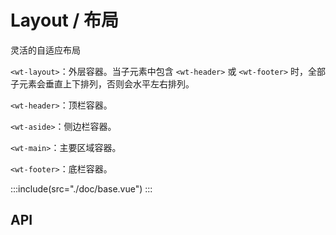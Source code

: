 # Layout / 布局
<span>灵活的自适应布局</span>

`<wt-layout>`：外层容器。当子元素中包含 `<wt-header>` 或 `<wt-footer>` 时，全部子元素会垂直上下排列，否则会水平左右排列。

`<wt-header>`：顶栏容器。

`<wt-aside>`：侧边栏容器。

`<wt-main>`：主要区域容器。

`<wt-footer>`：底栏容器。

:::include(src="./doc/base.vue")
:::

## API
<api-doc name="Layout" :doc="require('./api.json')"></api-doc>
<api-doc name="Header" :doc="require('./../header/api.json')"></api-doc>
<api-doc name="Aside" :doc="require('./../aside/api.json')"></api-doc>
<api-doc name="Main" :doc="require('./../main/api.json')"></api-doc>
<api-doc name="Footer" :doc="require('./../footer/api.json')"></api-doc>
